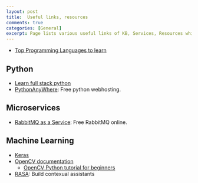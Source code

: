 ```yaml
---
layout: post
title:  Useful links, resources
comments: true
categories: [General]
excerpt: Page lists various useful links of KB, Services, Resources which I found interesting while browsing internet
---
```


- [Top Programming Languages to learn](https://githut.info/)

## Python

- [Learn full stack python](https://www.fullstackpython.com/)
- [PythonAnyWhere](https://www.pythonanywhere.com/): Free python webhosting.

## Microservices

- [RabbitMQ as a Service](https://www.cloudamqp.com/): Free RabbitMQ online.

## Machine Learning

- [Keras](https://keras.io)
- [OpenCV documentation](https://docs.opencv.org/master/)
  - [OpenCV Python tutorial for beginners](https://www.youtube.com/watch?v=kdLM6AOd2vc&list=PLS1QulWo1RIa7D1O6skqDQ-JZ1GGHKK-K)
- [RASA](https://rasa.com/): Build contexual assistants
